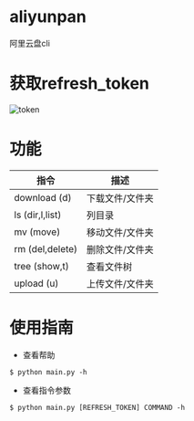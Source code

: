 # aliyunpan

阿里云盘cli

# 获取refresh_token

![token](https://github.com/wxy1343/aliyunpan/raw/main/token.png)

# 功能

|指令                 |描述                           |
|--------------------|------------------------------|
|download (d)        |下载文件/文件夹                  |
|ls (dir,l,list)     |列目录                         |
|mv (move)           |移动文件/文件夹                  |
|rm (del,delete)     |删除文件/文件夹                  |
|tree (show,t)       |查看文件树                      |
|upload (u)          |上传文件/文件夹                  |

# 使用指南

* 查看帮助

```shell
$ python main.py -h
```

* 查看指令参数

```shell
$ python main.py [REFRESH_TOKEN] COMMAND -h
```